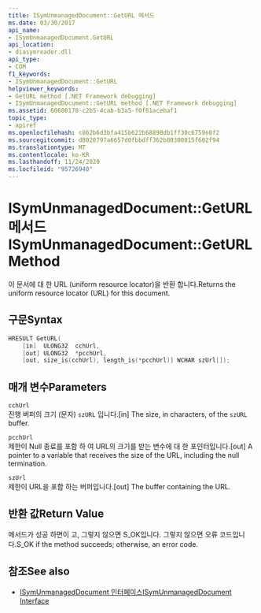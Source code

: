 ```yaml
---
title: ISymUnmanagedDocument::GetURL 메서드
ms.date: 03/30/2017
api_name:
- ISymUnmanagedDocument.GetURL
api_location:
- diasymreader.dll
api_type:
- COM
f1_keywords:
- ISymUnmanagedDocument::GetURL
helpviewer_keywords:
- GetURL method [.NET Framework debugging]
- ISymUnmanagedDocument::GetURL method [.NET Framework debugging]
ms.assetid: 60600178-c2b5-4cab-b3a5-f0f61acebaf1
topic_type:
- apiref
ms.openlocfilehash: c862b6d3bfa415b622b68898db1ff30c6759e8f2
ms.sourcegitcommit: d8020797a6657d0fbbdff362b80300815f682f94
ms.translationtype: MT
ms.contentlocale: ko-KR
ms.lasthandoff: 11/24/2020
ms.locfileid: "95726940"
---
```

# <a name="isymunmanageddocumentgeturl-method"></a><span data-ttu-id="6521e-102">ISymUnmanagedDocument::GetURL 메서드</span><span class="sxs-lookup"><span data-stu-id="6521e-102">ISymUnmanagedDocument::GetURL Method</span></span>

<span data-ttu-id="6521e-103">이 문서에 대 한 URL (uniform resource locator)을 반환 합니다.</span><span class="sxs-lookup"><span data-stu-id="6521e-103">Returns the uniform resource locator (URL) for this document.</span></span>  
  
## <a name="syntax"></a><span data-ttu-id="6521e-104">구문</span><span class="sxs-lookup"><span data-stu-id="6521e-104">Syntax</span></span>  
  
```cpp  
HRESULT GetURL(  
    [in]  ULONG32  cchUrl,  
    [out] ULONG32  *pcchUrl,  
    [out, size_is(cchUrl), length_is(*pcchUrl)] WCHAR szUrl[]);  
```  
  
## <a name="parameters"></a><span data-ttu-id="6521e-105">매개 변수</span><span class="sxs-lookup"><span data-stu-id="6521e-105">Parameters</span></span>  

 `cchUrl`  
 <span data-ttu-id="6521e-106">진행 버퍼의 크기 (문자) `szURL` 입니다.</span><span class="sxs-lookup"><span data-stu-id="6521e-106">[in] The size, in characters, of the `szURL` buffer.</span></span>  
  
 `pcchUrl`  
 <span data-ttu-id="6521e-107">제한이 Null 종료를 포함 하 여 URL의 크기를 받는 변수에 대 한 포인터입니다.</span><span class="sxs-lookup"><span data-stu-id="6521e-107">[out] A pointer to a variable that receives the size of the URL, including the null termination.</span></span>  
  
 `szUrl`  
 <span data-ttu-id="6521e-108">제한이 URL을 포함 하는 버퍼입니다.</span><span class="sxs-lookup"><span data-stu-id="6521e-108">[out] The buffer containing the URL.</span></span>  
  
## <a name="return-value"></a><span data-ttu-id="6521e-109">반환 값</span><span class="sxs-lookup"><span data-stu-id="6521e-109">Return Value</span></span>  

 <span data-ttu-id="6521e-110">메서드가 성공 하면이 고, 그렇지 않으면 S_OK입니다. 그렇지 않으면 오류 코드입니다.</span><span class="sxs-lookup"><span data-stu-id="6521e-110">S_OK if the method succeeds; otherwise, an error code.</span></span>  
  
## <a name="see-also"></a><span data-ttu-id="6521e-111">참조</span><span class="sxs-lookup"><span data-stu-id="6521e-111">See also</span></span>

- [<span data-ttu-id="6521e-112">ISymUnmanagedDocument 인터페이스</span><span class="sxs-lookup"><span data-stu-id="6521e-112">ISymUnmanagedDocument Interface</span></span>](isymunmanageddocument-interface.md)

